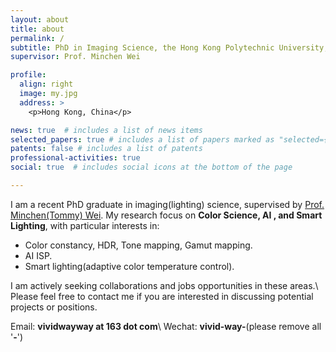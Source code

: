 ```yaml
---
layout: about
title: about
permalink: /
subtitle: PhD in Imaging Science, the Hong Kong Polytechnic University, Hong Kong SAR.
supervisor: Prof. Minchen Wei

profile:
  align: right
  image: my.jpg
  address: >
    <p>Hong Kong, China</p>

news: true  # includes a list of news items
selected_papers: true # includes a list of papers marked as "selected={true}"
patents: false # includes a list of patents
professional-activities: true
social: true  # includes social icons at the bottom of the page

---
```


I am a recent PhD graduate in imaging(lighting) science, supervised by [Prof. Minchen(Tommy) Wei](https://www.polyucolorlab.com/leader.html). My research focus on **Color Science, AI , and Smart Lighting**, with particular interests in:

- Color constancy, HDR, Tone mapping, Gamut mapping.
- AI ISP.
- Smart lighting(adaptive color temperature control).

I am actively seeking collaborations and jobs opportunities in these areas.\\
Please feel free to contact me if you are interested in discussing potential projects or positions.

Email: **vividwayway at 163 dot com**\\
Wechat: **vivid-way-**(please remove all '**-**')
